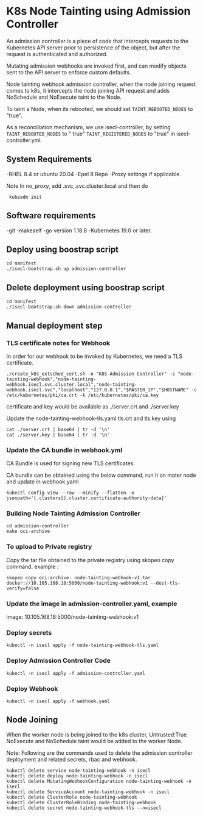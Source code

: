 # K8s Node Tainting using Admission Controller

An admission controller is a piece of code that intercepts requests to the Kubernetes API server prior to persistence of
the object, but after the request is authenticated and authorized.

Mutating admission webhooks are invoked first, and can modify objects sent to the API server to enforce custom defaults.

Node tainting webhook admission controller, when the node joining request comes to k8s, it intercepts the node joining
API request and adds NoSchedule and NoExecute taint to the Node.

To taint a Node, when its rebooted, we should set `TAINT_REBOOTED_NODES` to "true".

As a reconciliation mechanism, we use isecl-controller, by setting `TAINT_REBOOTED_NODES` to "
true" `TAINT_REGISTERED_NODES`  to "true" in isecl-controller.yml.

## System Requirements

-RHEL 8.4 or ubuntu 20.04
-Epel 8 Repo -Proxy settings if applicable.

Note In no_proxy, add .svc,.svc.cluster.local and then do

```
 kubeadm init
```

## Software requirements

-git -makeself -go version 1.18.8 -Kubernetes 19.0 or later.

## Deploy using boostrap script

```
cd manifest
./isecl-bootstrap.sh up admission-controller
```

## Delete deployment using boostrap script

```
cd manifest
./isecl-bootstrap.sh down admission-controller
```

## Manual deployment step

### TLS certificate notes for Webhook

In order for our webhook to be invoked by Kubernetes, we need a TLS certificate.

```
./create_k8s_extsched_cert.sh -n "K8S Admission Controller" -s "node-tainting-webhook","node-tainting-webhook.isecl.svc.cluster.local","node-tainting-webhook.isecl.svc","localhost","127.0.0.1","$MASTER_IP","$HOSTNAME" -c /etc/kubernetes/pki/ca.crt -k /etc/kubernetes/pki/ca.key
```

certificate and key would be available as ./server.crt and ./server.key

Update the node-tainting-webhook-tls.yaml tls.crt and tls.key using

```
cat ./server.crt | base64 | tr -d '\n' 
cat ./server.key | base64 | tr -d '\n'
```

### Update the CA bundle in webhook.yml

CA Bundle is used for signing new TLS certificates.

CA bundle can be obtained using the below command, run it on mater node and update in webhook.yaml

```
kubectl config view --raw --minify --flatten -o jsonpath='{.clusters[].cluster.certificate-authority-data}'
```

### Building Node Tainting Admission Controller

```
cd admission-controller 
make oci-archive
```

### To upload to Private registry

Copy the tar file obtained to the private registry using skopeo copy command. example :

```
skopeo copy oci-archive: node-tainting-webhook-v1.tar docker://10.105.168.18:5000/node-tainting-webhook:v1 --dest-tls-verify=false
```

### Update the image in admission-controller.yaml, example

image: 10.105.168.18:5000/node-tainting-webhook:v1

### Deploy secrets

```
kubectl -n isecl apply -f node-tainting-webhook-tls.yaml
```

### Deploy Admission Controller Code

```
kubectl -n isecl apply -f admission-controller.yaml
```

### Deploy Webhook

```
kubectl -n isecl apply -f webhook.yaml
```

## Node Joining

When the worker node is being joined to the k8s cluster, Untrusted:True NoExecute and NoSchedule taint would be added to
the worker Node.

Note:
Following are the commands used to delete the admission controller deployment and related secrets, rbac and webhook.

```
kubectl delete service node-tainting-webhook -n isecl
kubectl delete deploy node-tainting-webhook -n isecl
kubectl delete MutatingWebhookConfiguration node-tainting-webhook -n isecl
kubectl delete ServiceAccount node-tainting-webhook -n isecl 
kubectl delete ClusterRole node-tainting-webhook 
kubectl delete ClusterRoleBinding node-tainting-webhook 
kubectl delete secret node-tainting-webhook-tls --n=isecl
```
